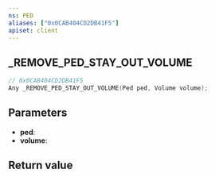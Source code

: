 ```yaml
---
ns: PED
aliases: ["0x0CAB404CD2DB41F5"]
apiset: client
---
```

## _REMOVE_PED_STAY_OUT_VOLUME

```c
// 0x0CAB404CD2DB41F5
Any _REMOVE_PED_STAY_OUT_VOLUME(Ped ped, Volume volume);
```


## Parameters
* **ped**:
* **volume**:

## Return value